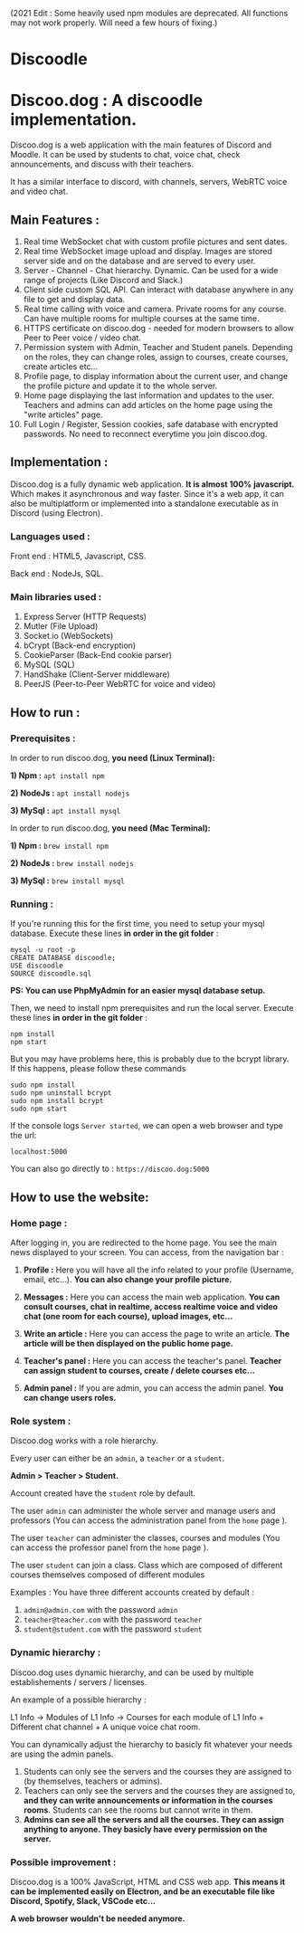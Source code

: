 (2021 Edit : Some heavily used npm modules are deprecated. All functions may not work properly. Will need a few hours of fixing.)
# Discoodle

# Discoo.dog : A discoodle implementation.

Discoo.dog is a web application with the main features of Discord and Moodle. It can be used by students to chat, voice chat, check announcements, and discuss with their teachers.

It has a similar interface to discord, with channels, servers, WebRTC voice and video chat.

## Main Features :

1. Real time WebSocket chat with custom profile pictures and sent dates.
2. Real time WebSocket image upload and display. Images are stored server side and on the database and are served to every user.
3. Server - Channel - Chat hierarchy. Dynamic. Can be used for a wide range of projects (Like Discord and Slack.)
4. Client side custom SQL API. Can interact with database anywhere in any file to get and display data.
5. Real time calling with voice and camera. Private rooms for any course. Can have multiple rooms for multiple courses at the same time.
6. HTTPS certificate on discoo.dog - needed for modern browsers to allow Peer to Peer voice / video chat.
7. Permission system with Admin, Teacher and Student panels. Depending on the roles, they can change roles, assign to courses, create courses, create articles etc...
8. Profile page, to display information about the current user, and change the profile picture and update it to the whole server.
9. Home page displaying the last information and updates to the user. Teachers and admins can add articles on the home page using the "write articles" page.
10. Full Login / Register, Session cookies, safe database with encrypted passwords. No need to reconnect everytime you join discoo.dog.

## Implementation :

Discoo.dog is a fully dynamic web application. **It is almost 100% javascript.** Which makes it asynchronous and way faster. Since it's a web app, it can also be multiplatform or implemented into a standalone executable as in Discord (using Electron).

### Languages used :

Front end : HTML5, Javascript, CSS.

Back end : NodeJs, SQL.

### Main libraries used :

1. Express Server (HTTP Requests)
2. Mutler (File Upload)
3. Socket.io (WebSockets)
4. bCrypt (Back-end encryption)
5. CookieParser (Back-End cookie parser)
6. MySQL (SQL)
7. HandShake (Client-Server middleware)
8. PeerJS (Peer-to-Peer WebRTC for voice and video)

## How to run :

### Prerequisites :

In order to run discoo.dog, **you need (Linux Terminal):**

**1) Npm :** `apt install npm`

**2) NodeJs :** `apt install nodejs`

**3) MySql :** `apt install mysql`

In order to run discoo.dog, **you need (Mac Terminal):**

**1) Npm :** `brew install npm`

**2) NodeJs :** `brew install nodejs`

**3) MySql :** `brew install mysql`

### Running :

If you're running this for the first time, you need to setup your mysql database. Execute these lines **in order in the git folder** :

```
mysql -u root -p
CREATE DATABASE discoodle;
USE discoodle
SOURCE discoodle.sql
```

**PS: You can use PhpMyAdmin for an easier mysql database setup.**

Then, we need to install npm prerequisites and run the local server. Execute these lines **in order in the git folder** :

```
npm install
npm start
```

But you may have problems here, this is probably due to the bcrypt library.
If this happens, please follow these commands

```
sudo npm install
sudo npm uninstall bcrypt
sudo npm install bcrypt
sudo npm start
```

If the console logs `Server started`, we can open a web browser and type the url:

`localhost:5000`

You can also go directly to : `https://discoo.dog:5000`

## How to use the website:

### Home page :

After logging in, you are redirected to the home page. You see the main news displayed to your screen. You can access, from the navigation bar :

1. **Profile :** Here you will have all the info related to your profile (Username, email, etc...). **You can also change your profile picture.**

2. **Messages :** Here you can access the main web application. **You can consult courses, chat in realtime, access realtime voice and video chat (one room for each course), upload images, etc...**

3. **Write an article :** Here you can access the page to write an article. **The article will be then displayed on the public home page.**

4. **Teacher's panel :** Here you can access the teacher's panel. **Teacher can assign student to courses, create / delete courses etc...**

5. **Admin panel :** If you are admin, you can access the admin panel. **You can change users roles.**

### Role system :

Discoo.dog works with a role hierarchy.

Every user can either be an `admin`, a `teacher` or a `student`.

**Admin > Teacher > Student.**

Account created have the `student` role by default.

The user `admin` can administer the whole server and manage users and professors (You can access the administration panel from the `home` page ).

The user `teacher` can administer the classes, courses and modules (You can access the professor panel from the `home` page ).

The user `student` can join a class. Class which are composed of different courses themselves
composed of different modules

Examples : You have three different accounts created by default :

1. `admin@admin.com` with the password `admin`
2. `teacher@teacher.com` with the password `teacher`
3. `student@student.com` with the password `student`

### Dynamic hierarchy :

Discoo.dog uses dynamic hierarchy, and can be used by multiple establishements / servers / licenses.

An example of a possible hierarchy :

L1 Info -> Modules of L1 Info -> Courses for each module of L1 Info + Different chat channel + A unique voice chat room.

You can dynamically adjust the hierarchy to basicly fit whatever your needs are using the admin panels.

1. Students can only see the servers and the courses they are assigned to (by themselves, teachers or admins).
2. Teachers can only see the servers and the courses they are assigned to, **and they can write announcements or information in the courses rooms**. Students can see the rooms but cannot write in them.
3. **Admins can see all the servers and all the courses. They can assign anything to anyone. They basicly have every permission on the server.**

### Possible improvement :

Discoo.dog is a 100% JavaScript, HTML and CSS web app. **This means it can be implemented easily on Electron, and be an executable file like Discord, Spotify, Slack, VSCode etc...**

**A web browser wouldn't be needed anymore.**
